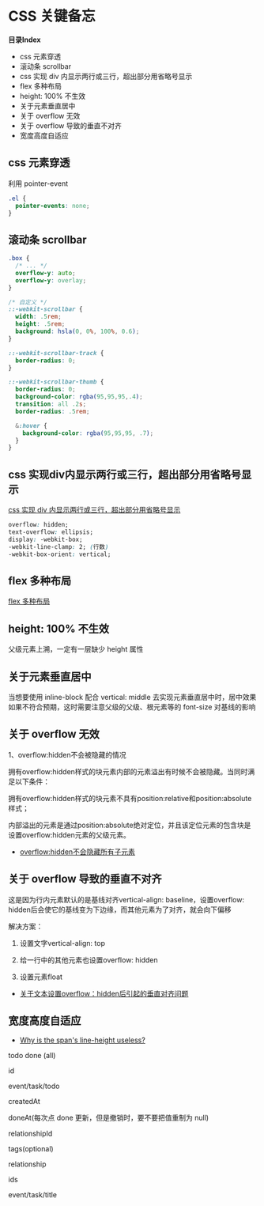 # CSS 关键备忘


**目录Index**

* css 元素穿透
* 滚动条 scrollbar
* css 实现 div 内显示两行或三行，超出部分用省略号显示
* flex 多种布局
* height: 100% 不生效
* 关于元素垂直居中
* 关于 overflow 无效
* 关于 overflow 导致的垂直不对齐
* 宽度高度自适应


## css 元素穿透

利用 pointer-event
```css
.el {
  pointer-events: none;
}
```

## 滚动条 scrollbar

```css
.box {
  /* ... */
  overflow-y: auto;
  overflow-y: overlay;
}

/* 自定义 */
::-webkit-scrollbar {
  width: .5rem;
  height: .5rem;
  background: hsla(0, 0%, 100%, 0.6);
}

::-webkit-scrollbar-track {
  border-radius: 0;
}

::-webkit-scrollbar-thumb {
  border-radius: 0;
  background-color: rgba(95,95,95,.4);
  transition: all .2s;
  border-radius: .5rem;

  &:hover {
    background-color: rgba(95,95,95, .7);
  }
}
```


## css 实现div内显示两行或三行，超出部分用省略号显示

[css 实现 div 内显示两行或三行，超出部分用省略号显示](https://blog.csdn.net/NN_nan/article/details/55045562)

```css
overflow: hidden;
text-overflow: ellipsis;
display: -webkit-box;
-webkit-line-clamp: 2; (行数)
-webkit-box-orient: vertical;
```


## flex 多种布局

[flex 多种布局](https://www.zhihu.com/question/21775016/answer/1358336033)


## height: 100% 不生效

父级元素上溯，一定有一层缺少 height 属性


## 关于元素垂直居中

当想要使用 inline-block 配合 vertical: middle 去实现元素垂直居中时，居中效果如果不符合预期，这时需要注意父级的父级、根元素等的 font-size 对基线的影响


## 关于 overflow 无效

1、overflow:hidden不会被隐藏的情况

拥有overflow:hidden样式的块元素内部的元素溢出有时候不会被隐藏。当同时满足以下条件：

拥有overflow:hidden样式的块元素不具有position:relative和position:absolute样式；

内部溢出的元素是通过position:absolute绝对定位，并且该定位元素的包含块是设置overflow:hidden元素的父级元素。


* [overflow:hidden不会隐藏所有子元素](https://blog.csdn.net/c11073138/article/details/79808182)


## 关于 overflow 导致的垂直不对齐

这是因为行内元素默认的是基线对齐vertical-align: baseline，设置overflow: hidden后会使它的基线变为下边缘，而其他元素为了对齐，就会向下偏移

解决方案：

1. 设置文字vertical-align: top

2. 给一行中的其他元素也设置overflow: hidden

3. 设置元素float


* [关于文本设置overflow：hidden后引起的垂直对齐问题](https://www.shuzhiduo.com/A/1O5Ej127d7/)


## 宽度高度自适应





* [Why is the span's line-height useless?](https://stackoverflow.com/questions/11829393/why-is-the-spans-line-height-useless)


todo done (all)

id

event/task/todo

createdAt

doneAt(每次点 done 更新，但是撤销时，要不要把值重制为 null)

relationshipId

tags(optional)







relationship

ids

event/task/title

